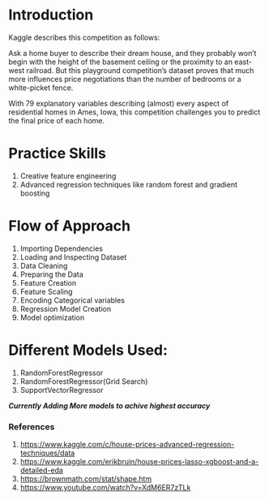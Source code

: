 # Introduction
Kaggle describes this competition as follows:

Ask a home buyer to describe their dream house, and they probably won’t begin with the height of the basement ceiling or the proximity to an east-west railroad. But this playground competition’s dataset proves that much more influences price negotiations than the number of bedrooms or a white-picket fence.

With 79 explanatory variables describing (almost) every aspect of residential homes in Ames, Iowa, this competition challenges you to predict the final price of each home.

# Practice Skills
 1. Creative feature engineering 
 2. Advanced regression techniques like random forest and gradient boosting

# Flow of Approach
 1. Importing Dependencies
 2. Loading and Inspecting Dataset
 3. Data Cleaning
 4. Preparing the Data
 5. Feature Creation
 6. Feature Scaling
 7. Encoding Categorical variables
 8. Regression Model Creation
 9. Model optimization
 
 # Different Models Used:
  1. RandomForestRegressor
  2. RandomForestRegressor(Grid Search)
  3. SupportVectorRegressor
  
  ***Currently Adding More models to achive highest accuracy***

### References
1. https://www.kaggle.com/c/house-prices-advanced-regression-techniques/data
2. https://www.kaggle.com/erikbruin/house-prices-lasso-xgboost-and-a-detailed-eda
3. https://brownmath.com/stat/shape.htm
6. https://www.youtube.com/watch?v=XdM6ER7zTLk
